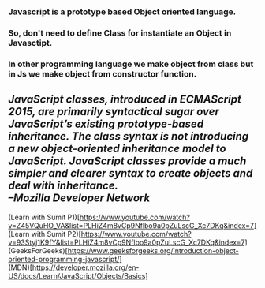 ### Javascript is a prototype based Object oriented language.  
### So, don't need to define Class for instantiate an Object in Javasctipt.  
### In other programming language we make object from class but in Js we make object from constructor function.

*JavaScript classes, introduced in ECMAScript 2015, are primarily syntactical sugar over JavaScript’s existing prototype-based inheritance. The class syntax is not introducing a new object-oriented inheritance model to JavaScript. JavaScript classes provide a much simpler and clearer syntax to create objects and deal with inheritance.   
–Mozilla Developer Network*    
-----------------  
(Learn with Sumit P1)[https://www.youtube.com/watch?v=Z45VQuHO_VA&list=PLHiZ4m8vCp9Nflbo9a0pZuLscG_Xc7DKq&index=7]  
(Learn with Sumit P2)[https://www.youtube.com/watch?v=93Styj1K9fY&list=PLHiZ4m8vCp9Nflbo9a0pZuLscG_Xc7DKq&index=7]  
(GeeksForGeeks)[https://www.geeksforgeeks.org/introduction-object-oriented-programming-javascript/]  
(MDN)[https://developer.mozilla.org/en-US/docs/Learn/JavaScript/Objects/Basics]

